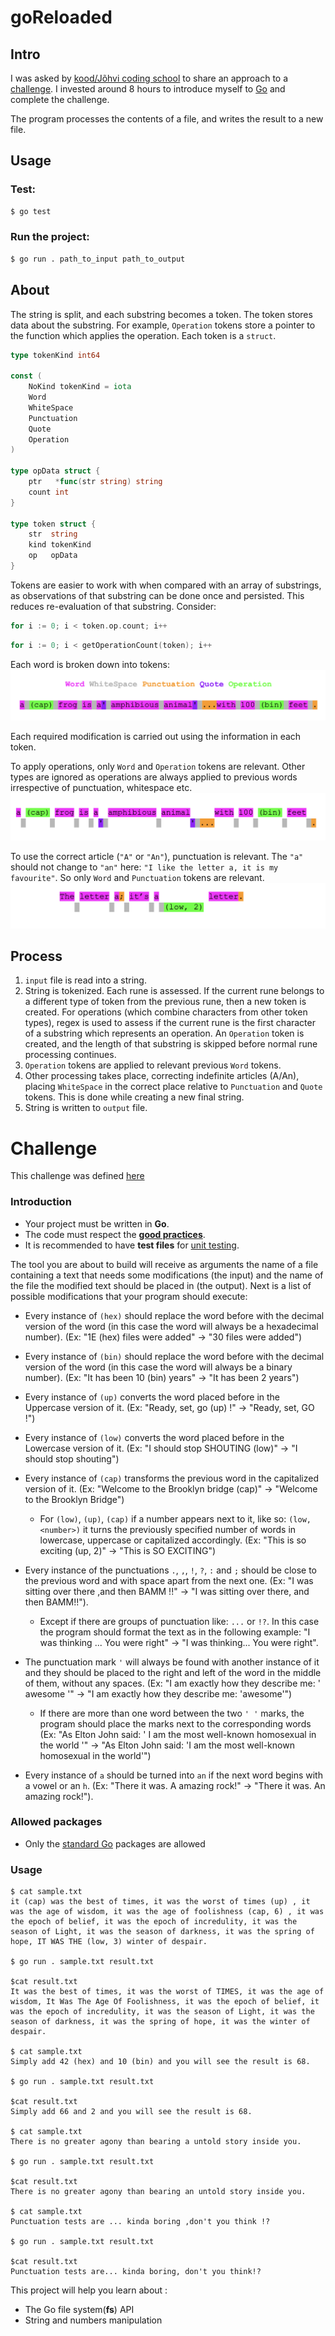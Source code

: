 # goReloaded

## Intro
I was asked by [kood/Jõhvi coding school](https://kood.tech/) to share an approach to a [challenge](https://github.com/davhojt/goReloaded#challenge). I invested around 8 hours to introduce myself to [Go](https://go.dev) and complete the challenge.

The program processes the contents of a file, and writes the result to a new file.

## Usage
### Test:
```sh
$ go test
```


### Run the project:
```sh
$ go run . path_to_input path_to_output
```

## About

The string is split, and each substring becomes a token. The token stores data about the substring. For example, `Operation` tokens store a pointer to the function which applies the operation. Each token is a `struct`.

```go
type tokenKind int64

const (
	NoKind tokenKind = iota
	Word
	WhiteSpace
	Punctuation
	Quote
	Operation
)

type opData struct {
	ptr   *func(str string) string
	count int
}

type token struct {
	str  string
	kind tokenKind
	op   opData
}
```

Tokens are easier to work with when compared with an array of substrings, as observations of that substring can be done once and persisted. This reduces re-evaluation of that substring. Consider:

```go
for i := 0; i < token.op.count; i++
```

```go
for i := 0; i < getOperationCount(token); i++
```

Each word is broken down into tokens:
![](assets/img/tokenTypes.png)

Each required modification is carried out using the information in each token.

To apply operations, only `Word` and `Operation` tokens are relevant. Other types are ignored as operations are always applied to previous words irrespective of punctuation, whitespace etc.
![](assets/img/tokenOperation.png)

To use the correct article (`"A"` or `"An"`), punctuation is relevant. The `"a"` should not change to `"an"` here: `"I like the letter a, it is my favourite"`. So only `Word` and `Punctuation` tokens are relevant.
![](assets/img/tokenArticle.png)


## Process
1. `input` file is read into a string.
2. String is tokenized. Each rune is assessed. If the current rune belongs to a different type of token from the previous rune, then a new token is created. For operations (which combine characters from other token types), regex is used to assess if the current rune is the first character of a substring which represents an operation. An `Operation` token is created, and the length of that substring is skipped before normal rune processing continues.
3. `Operation` tokens are applied to relevant previous `Word` tokens.
4. Other processing takes place, correcting indefinite articles (A/An), placing `WhiteSpace` in the correct place relative to `Punctuation` and `Quote` tokens. This is done while creating a new final string.
5. String is written to `output` file.

# Challenge
This challenge was defined [here](https://git.01.kood.tech/root/public/src/branch/master/subjects/go-reloaded)

### Introduction
- Your project must be written in **Go**.
- The code must respect the [**good practices**](../good-practices/README.md).
- It is recommended to have **test files** for [unit testing](https://go.dev/doc/tutorial/add-a-test).

The tool you are about to build will receive as arguments the name of a file containing a text that needs some modifications (the input) and the name of the file the modified text should be placed in (the output). Next is a list of possible modifications that your program should execute:

- Every instance of `(hex)` should replace the word before with the decimal version of the word (in this case the word will always be a hexadecimal number). (Ex: "1E (hex) files were added" -> "30 files were added")
- Every instance of `(bin)` should replace the word before with the decimal version of the word (in this case the word will always be a binary number). (Ex: "It has been 10 (bin) years" -> "It has been 2 years")
- Every instance of `(up)` converts the word placed before in the Uppercase version of it. (Ex: "Ready, set, go (up) !" -> "Ready, set, GO !")
- Every instance of `(low)` converts the word placed before in the Lowercase version of it. (Ex: "I should stop SHOUTING (low)" -> "I should stop shouting")
- Every instance of `(cap)` transforms the previous word in the capitalized version of it. (Ex: "Welcome to the Brooklyn bridge (cap)" -> "Welcome to the Brooklyn Bridge")

  - For `(low)`, `(up)`, `(cap)` if a number appears next to it, like so: `(low, <number>)` it turns the previously specified number of words in lowercase, uppercase or capitalized accordingly. (Ex: "This is so exciting (up, 2)" -> "This is SO EXCITING")

- Every instance of the punctuations `.`, `,`, `!`, `?`, `:` and `;` should be close to the previous word and with space apart from the next one. (Ex: "I was sitting over there ,and then BAMM !!" -> "I was sitting over there, and then BAMM!!").
  - Except if there are groups of punctuation like: `...` or `!?`. In this case the program should format the text as in the following example: "I was thinking ... You were right" -> "I was thinking... You were right".
- The punctuation mark `'` will always be found with another instance of it and they should be placed to the right and left of the word in the middle of them, without any spaces. (Ex: "I am exactly how they describe me: ' awesome '" -> "I am exactly how they describe me: 'awesome'")
  - If there are more than one word between the two `' '` marks, the program should place the marks next to the corresponding words (Ex: "As Elton John said: ' I am the most well-known homosexual in the world '" -> "As Elton John said: 'I am the most well-known homosexual in the world'")
- Every instance of `a` should be turned into `an` if the next word begins with a vowel or an `h`. (Ex: "There it was. A amazing rock!" -> "There it was. An amazing rock!").

### Allowed packages

- Only the [standard Go](https://golang.org/pkg/) packages are allowed

### Usage

```console
$ cat sample.txt
it (cap) was the best of times, it was the worst of times (up) , it was the age of wisdom, it was the age of foolishness (cap, 6) , it was the epoch of belief, it was the epoch of incredulity, it was the season of Light, it was the season of darkness, it was the spring of hope, IT WAS THE (low, 3) winter of despair.

$ go run . sample.txt result.txt

$cat result.txt
It was the best of times, it was the worst of TIMES, it was the age of wisdom, It Was The Age Of Foolishness, it was the epoch of belief, it was the epoch of incredulity, it was the season of Light, it was the season of darkness, it was the spring of hope, it was the winter of despair.

$ cat sample.txt
Simply add 42 (hex) and 10 (bin) and you will see the result is 68.

$ go run . sample.txt result.txt

$cat result.txt
Simply add 66 and 2 and you will see the result is 68.

$ cat sample.txt
There is no greater agony than bearing a untold story inside you.

$ go run . sample.txt result.txt

$cat result.txt
There is no greater agony than bearing an untold story inside you.

$ cat sample.txt
Punctuation tests are ... kinda boring ,don't you think !?

$ go run . sample.txt result.txt

$cat result.txt
Punctuation tests are... kinda boring, don't you think!?
```

This project will help you learn about :

- The Go file system(**fs**) API
- String and numbers manipulation